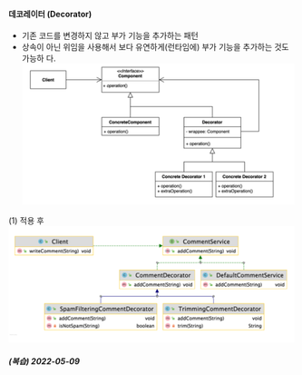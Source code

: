 #### 데코레이터 (Decorator)
- 기존 코드를 변경하지 않고 부가 기능을 추가하는 패턴
- 상속이 아닌 위임을 사용해서 보다 유연하게(런타임에) 부가 기능을 추가하는 것도 가능하 다.
![IMAGES](../report/images/decorator01.png)     

(1) 적용 후
![IMAGES](../report/images/decorator02.png)

##### (복습) 2022-05-09